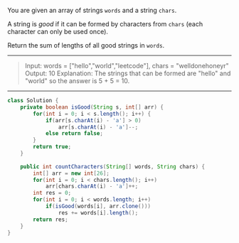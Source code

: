 You are given an array of strings `words` and a string `chars`.

A string is *good* if it can be formed by characters from `chars` (each character can only be used once).

Return the sum of lengths of all good strings in `words`.

---

> Input: words = ["hello","world","leetcode"], chars = "welldonehoneyr"
> Output: 10
> Explanation: 
> The strings that can be formed are "hello" and "world" so the answer is 5 + 5 = 10.

---

```JAVA
class Solution {
    private boolean isGood(String s, int[] arr) {
        for(int i = 0; i < s.length(); i++) {
            if(arr[s.charAt(i) - 'a'] > 0) 
                arr[s.charAt(i) - 'a']--;
            else return false;
        }
        return true;
    }
    
    public int countCharacters(String[] words, String chars) {
        int[] arr = new int[26];
        for(int i = 0; i < chars.length(); i++)
            arr[chars.charAt(i) - 'a']++;
        int res = 0;
        for(int i = 0; i < words.length; i++)
            if(isGood(words[i], arr.clone()))
                res += words[i].length();
        return res;
    }
}
```

